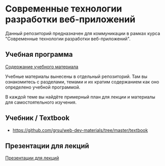 # Современные технологии разработки веб-приложений

Данный репозиторий предназначен для коммуникации в рамках курса "Современные технологии разработки веб-приложений".

## Учебная программа

[Содержание учебного материала](https://github.com/grsu/web-dev-uch-docs/blob/master/README.md)

Учебные материалы вынесены в отдельный репозиторий. Там вы ознакомитесь с
разделами, темами и их кратим содержанием как оно определено учебной
программой.
    
В каждой теме вы найдёте примерный план для лекции и материалы для самостоятельного изучения.

## Учебник / Textbook

- https://github.com/grsu/web-dev-materials/tree/master/textbook

## Презентации для лекций

[Презентации для лекций][1]

[1]: https://drive.google.com/folderview?id=0B3ITOCI-O3udSjhLcUNhSWc5MkE&usp=sharing
